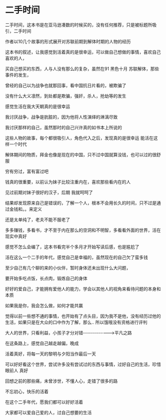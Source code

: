 # 二手时间

二手时间，这本书是在亚马逊凑数的时候买的，没有任何推荐，只是被标题所吸引，二手时间

作者以10几个故事的形式展开对苏联前期到解体时期的人物的经历

这本书的叙述，让我感觉到活着真的是很幸运，可以做自己想做的事情，喜欢自己喜欢的人，

买自己想买的东西，人与人没有那么的复杂，虽然在91 黑色十月 苏联解体，那些事件的发生，

曾经的自己以为战争也就那回事，看中国抗日片看的，被欺骗了

没有什么大义凛然，到处都是欺骗，强奸，杀人，抢劫等的发生

感觉生活在我大天朝真的是很幸运

我讨厌战争，战争是肮脏的，因为他将人性演绎的淋漓尽致

我讨厌那样的自己，虽然那时的自己兴许真的如书本上所说的

这些人物的故事，每个都很吸引人，角色代入之后，发现真的是很幸运 能活在这样一个时代

解体期间的物质，拜金也像是现在的中国，只不过中国就算没钱，也可以过的很舒服

穷有穷过，富有富过吧

钱真的很重要，以前认为妹子比较注重内在，喜欢那些看内在的人

见过前期对妹子很好的汉子，后期 我就呵呵了

结果却发现原来自己是错误的，了解一个人，根本不会用长久的时间，只不过是通过金钱和。。来定义

还是太单纯了，老夫不能不服老了

多多赚钱，多看书，才不至于内在那么的空洞和不明智，多看看外面的世界，活在现实中真好

感觉不怎么会编了，这本书看完半个多月才开始写读后感，也是尴尬了

活在这么一个二手的年代，感觉自己是幸福的，虽然现在的自己欠了蛮多钱

至少自己有几个聊的来的小伙伴，暂时身体还未出现什么大问题，

要开始多吃点饭，长点肉，锻炼自己的身体

好好的爱自己，才能拥有爱他人的能力，学会以其他人的视角来看待问题的本身和本质

如果我是你，我会怎么做，如何才能共赢

觉得以前一些想不通的事情，也开始有了点头目，因为我不是他，没有经历过他的生活，如果只是在大众的口中作为了解，那么.. 所以饿哦没有资格进行评判

大人的世界，只看利益，小孩子才分对错------------->平凡之路

在这条路上，感觉自己越走越偏，晚成

活着真好，将每一天的黎明与夕阳当作最后一天

可以好好看这个世界，尝试许多没有尝试过的东西与事情，过好自己的生活，珍惜眼前人 真好

回想之前的那些痛，未曾涉世，不懂人心，走错了很多的路

不忘初心，快乐的活着

在这个二手年代，愿我们都可以好好活着

大家都可以爱自己爱的人，过自己想要的生活